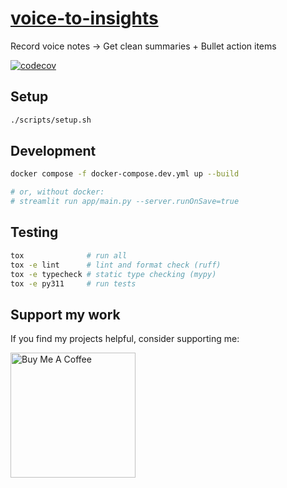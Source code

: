 # [voice-to-insights](https://github.com/devvienxyz/voice-to-insights)

Record voice notes -> Get clean summaries + Bullet action items

[![codecov](https://codecov.io/gh/devvienxyz/voice-to-insights/branch/main/graph/badge.svg)](https://codecov.io/gh/devvienxyz/voice-to-insights)

## Setup

```bash
./scripts/setup.sh
```

## Development

```bash
docker compose -f docker-compose.dev.yml up --build

# or, without docker:
# streamlit run app/main.py --server.runOnSave=true
```

## Testing

```bash
tox              # run all
tox -e lint      # lint and format check (ruff)
tox -e typecheck # static type checking (mypy)
tox -e py311     # run tests
```

## Support my work

If you find my projects helpful, consider supporting me:

<a href="https://www.buymeacoffee.com/devvienxyz" target="_blank">
  <img src="https://cdn.buymeacoffee.com/buttons/v2/default-yellow.png" alt="Buy Me A Coffee" width="200" />
</a>
